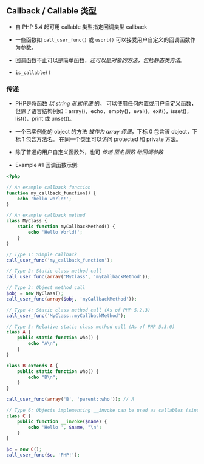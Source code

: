 ## Callback / Callable 类型
* 自 PHP 5.4 起可用 callable 类型指定回调类型 callback

* 一些函数如 `call_user_func()` 或 `usort()` 可以接受用户自定义的回调函数作为参数。

* 回调函数不止可以是简单函数，_还可以是对象的方法，包括静态类方法_。

* `is_callable()`


### 传递
* PHP是将函数 _以 string 形式传递_ 的。 可以使用任何内置或用户自定义函数，但除了语言结构例如：array()，echo，empty()，eval()，exit()，isset()，list()，print 或 unset()。

* 一个已实例化的 object 的方法 _被作为 array 传递_，下标 0 包含该 object，下标 1 包含方法名。 在同一个类里可以访问 protected 和 private 方法。

* 除了普通的用户自定义函数外，也可 _传递 匿名函数 给回调参数_

* Example #1 回调函数示例:
```php
<?php 

// An example callback function
function my_callback_function() {
    echo 'hello world!';
}

// An example callback method
class MyClass {
    static function myCallbackMethod() {
        echo 'Hello World!';
    }
}

// Type 1: Simple callback
call_user_func('my_callback_function'); 

// Type 2: Static class method call
call_user_func(array('MyClass', 'myCallbackMethod')); 

// Type 3: Object method call
$obj = new MyClass();
call_user_func(array($obj, 'myCallbackMethod'));

// Type 4: Static class method call (As of PHP 5.2.3)
call_user_func('MyClass::myCallbackMethod');

// Type 5: Relative static class method call (As of PHP 5.3.0)
class A {
    public static function who() {
        echo "A\n";
    }
}

class B extends A {
    public static function who() {
        echo "B\n";
    }
}

call_user_func(array('B', 'parent::who')); // A

// Type 6: Objects implementing __invoke can be used as callables (since PHP 5.3)
class C {
    public function __invoke($name) {
        echo 'Hello ', $name, "\n";
    }
}

$c = new C();
call_user_func($c, 'PHP!');
```
